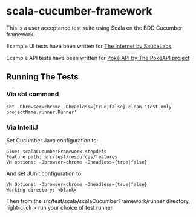 # scala-cucumber-framework

This is a user acceptance test suite using Scala on the BDD Cucumber framework.

Example UI tests have been written for [The Internet by SauceLabs](https://github.com/saucelabs/the-internet)

Example API tests have been written for [Poké API by The PokéAPI project](https://github.com/PokeAPI/pokeapi)

## Running The Tests

### Via sbt command
```
sbt -Dbrowser=chrome -Dheadless={true|false} clean 'test-only projectName.runner.Runner'
```

### Via IntelliJ
Set Cucumber Java configuration to:
```
Glue: scalaCucumberFramework.stepdefs
Feature path: src/test/resources/features
VM options: -Dbrowser=chrome -Dheadless={true|false}
```

And set JUnit configuration to:
```
VM Options: -Dbrowser=chrome -Dheadless={true|false}
Working directory: <blank>
```

Then from the src/test/scala/scalaCucumberFramework/runner directory, right-click > run your choice of test runner
